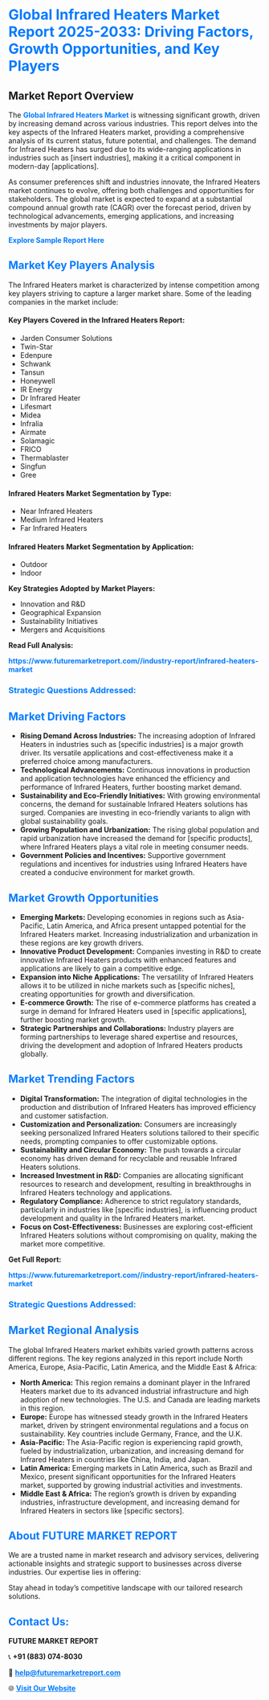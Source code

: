 <h1 style="color: #007BFF;">Global Infrared Heaters Market Report 2025-2033: Driving Factors, Growth Opportunities, and Key Players</h1>

<section id="overview">
<h2>Market Report Overview</h2>
<p>The <a href="https://www.futuremarketreport.com//industry-report/infrared-heaters-market" style="color: #007BFF; text-decoration: none;"><strong>Global Infrared Heaters Market</strong></a> is witnessing significant growth, driven by increasing demand across various industries. This report delves into the key aspects of the Infrared Heaters market, providing a comprehensive analysis of its current status, future potential, and challenges. The demand for Infrared Heaters has surged due to its wide-ranging applications in industries such as [insert industries], making it a critical component in modern-day [applications].</p>
<p>As consumer preferences shift and industries innovate, the Infrared Heaters market continues to evolve, offering both challenges and opportunities for stakeholders. The global market is expected to expand at a substantial compound annual growth rate (CAGR) over the forecast period, driven by technological advancements, emerging applications, and increasing investments by major players.</p>
</section>

<section id="overview">
<p><a href="https://www.futuremarketreport.com//request-sample/reportId=92728" style="color: #007BFF; text-decoration: none;"><strong>Explore Sample Report Here</strong></a></p>
</section>

<section id="key-players">
<h2 style="color: #007BFF;">Market Key Players Analysis</h2>
<p>The Infrared Heaters market is characterized by intense competition among key players striving to capture a larger market share. Some of the leading companies in the market include:</p>
<h4>Key Players Covered in the Infrared Heaters Report:</h4>
<ul><li>Jarden Consumer Solutions</li><li>Twin-Star</li><li>Edenpure</li><li>Schwank</li><li>Tansun</li><li>Honeywell</li><li>IR Energy</li><li>Dr Infrared Heater</li><li>Lifesmart</li><li>Midea</li><li>Infralia</li><li>Airmate</li><li>Solamagic</li><li>FRICO</li><li>Thermablaster</li><li>Singfun</li><li>Gree</li></ul>
<h4>Infrared Heaters Market Segmentation by Type:</h4>
<ul><li>Near Infrared Heaters</li><li>Medium Infrared Heaters</li><li>Far Infrared Heaters</li></ul>

<h4>Infrared Heaters Market Segmentation by Application:</h4>
<ul><li>Outdoor</li><li>Indoor</li></ul>
<p><strong>Key Strategies Adopted by Market Players:</strong></p>
<ul>
<li>Innovation and R&D</li>
<li>Geographical Expansion</li>
<li>Sustainability Initiatives</li>
<li>Mergers and Acquisitions</li>
</ul>
</section>

<section>
<p><strong>Read Full Analysis: </strong></p><a href="https://www.futuremarketreport.com//industry-report/infrared-heaters-market" style="color: #007BFF; text-decoration: none;"><strong>https://www.futuremarketreport.com//industry-report/infrared-heaters-market</strong></a>
<h3 style="color: #007BFF;">Strategic Questions Addressed:</h3>
</section>

<section id="driving-factors">
<h2 style="color: #007BFF;">Market Driving Factors</h2>
<ul>
<li><strong>Rising Demand Across Industries:</strong> The increasing adoption of Infrared Heaters in industries such as [specific industries] is a major growth driver. Its versatile applications and cost-effectiveness make it a preferred choice among manufacturers.</li>
<li><strong>Technological Advancements:</strong> Continuous innovations in production and application technologies have enhanced the efficiency and performance of Infrared Heaters, further boosting market demand.</li>
<li><strong>Sustainability and Eco-Friendly Initiatives:</strong> With growing environmental concerns, the demand for sustainable Infrared Heaters solutions has surged. Companies are investing in eco-friendly variants to align with global sustainability goals.</li>
<li><strong>Growing Population and Urbanization:</strong> The rising global population and rapid urbanization have increased the demand for [specific products], where Infrared Heaters plays a vital role in meeting consumer needs.</li>
<li><strong>Government Policies and Incentives:</strong> Supportive government regulations and incentives for industries using Infrared Heaters have created a conducive environment for market growth.</li>
</ul>
</section>

<section id="growth-opportunities">
<h2 style="color: #007BFF;">Market Growth Opportunities</h2>
<ul>
<li><strong>Emerging Markets:</strong> Developing economies in regions such as Asia-Pacific, Latin America, and Africa present untapped potential for the Infrared Heaters market. Increasing industrialization and urbanization in these regions are key growth drivers.</li>
<li><strong>Innovative Product Development:</strong> Companies investing in R&D to create innovative Infrared Heaters products with enhanced features and applications are likely to gain a competitive edge.</li>
<li><strong>Expansion into Niche Applications:</strong> The versatility of Infrared Heaters allows it to be utilized in niche markets such as [specific niches], creating opportunities for growth and diversification.</li>
<li><strong>E-commerce Growth:</strong> The rise of e-commerce platforms has created a surge in demand for Infrared Heaters used in [specific applications], further boosting market growth.</li>
<li><strong>Strategic Partnerships and Collaborations:</strong> Industry players are forming partnerships to leverage shared expertise and resources, driving the development and adoption of Infrared Heaters products globally.</li>
</ul>
</section>

<section id="trending-factors">
<h2 style="color: #007BFF;">Market Trending Factors</h2>
<ul>
<li><strong>Digital Transformation:</strong> The integration of digital technologies in the production and distribution of Infrared Heaters has improved efficiency and customer satisfaction.</li>
<li><strong>Customization and Personalization:</strong> Consumers are increasingly seeking personalized Infrared Heaters solutions tailored to their specific needs, prompting companies to offer customizable options.</li>
<li><strong>Sustainability and Circular Economy:</strong> The push towards a circular economy has driven demand for recyclable and reusable Infrared Heaters solutions.</li>
<li><strong>Increased Investment in R&D:</strong> Companies are allocating significant resources to research and development, resulting in breakthroughs in Infrared Heaters technology and applications.</li>
<li><strong>Regulatory Compliance:</strong> Adherence to strict regulatory standards, particularly in industries like [specific industries], is influencing product development and quality in the Infrared Heaters market.</li>
<li><strong>Focus on Cost-Effectiveness:</strong> Businesses are exploring cost-efficient Infrared Heaters solutions without compromising on quality, making the market more competitive.</li>
</ul>
</section>

<section>
<p><strong>Get Full Report: </strong></p><a href="https://www.futuremarketreport.com//industry-report/infrared-heaters-market" style="color: #007BFF; text-decoration: none;"><strong>https://www.futuremarketreport.com//industry-report/infrared-heaters-market</strong></a>
<h3 style="color: #007BFF;">Strategic Questions Addressed:</h3>
</section>


<section id="regional-analysis">
<h2 style="color: #007BFF;">Market Regional Analysis</h2>
<p>The global Infrared Heaters market exhibits varied growth patterns across different regions. The key regions analyzed in this report include North America, Europe, Asia-Pacific, Latin America, and the Middle East & Africa:</p>
<ul>
<li><strong>North America:</strong> This region remains a dominant player in the Infrared Heaters market due to its advanced industrial infrastructure and high adoption of new technologies. The U.S. and Canada are leading markets in this region.</li>
<li><strong>Europe:</strong> Europe has witnessed steady growth in the Infrared Heaters market, driven by stringent environmental regulations and a focus on sustainability. Key countries include Germany, France, and the U.K.</li>
<li><strong>Asia-Pacific:</strong> The Asia-Pacific region is experiencing rapid growth, fueled by industrialization, urbanization, and increasing demand for Infrared Heaters in countries like China, India, and Japan.</li>
<li><strong>Latin America:</strong> Emerging markets in Latin America, such as Brazil and Mexico, present significant opportunities for the Infrared Heaters market, supported by growing industrial activities and investments.</li>
<li><strong>Middle East & Africa:</strong> The region’s growth is driven by expanding industries, infrastructure development, and increasing demand for Infrared Heaters in sectors like [specific sectors].</li>
</ul>
</section>

<footer>
<h2 style="color: #007BFF;">About FUTURE MARKET REPORT</h2>
<p>We are a trusted name in market research and advisory services, delivering actionable insights and strategic support to businesses across diverse industries. Our expertise lies in offering:</p>

<p>Stay ahead in today’s competitive landscape with our tailored research solutions.</p>

<h2 style="color: #007BFF;">Contact Us:</h2>
<p><strong>FUTURE MARKET REPORT</strong></p>
<p>📞 <strong>+91 (883) 074-8030</strong></p>
<p>📧 <strong><a href="mailto:help@futuremarketreport.com" style="color: #007BFF;">help@futuremarketreport.com</a></strong></p>
<p>🌐 <strong><a href="https://www.futuremarketreport.com/" style="color: #007BFF;">Visit Our Website</a></strong></p>
</footer>